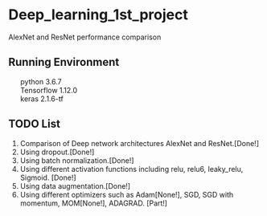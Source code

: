 # Deep_learning_1st_project
AlexNet and ResNet performance comparison

## Running Environment

<ul style="list-style: none;">
  
  <li>python 3.6.7</li>
  <li>Tensorflow 1.12.0</li>
  <li>keras 2.1.6-tf</li>

</ul>

## TODO List

<ol>
  
  <li>Comparison of Deep network architectures AlexNet and ResNet.[Done!]</li>
  <li>Using dropout.[Done!]</li>
  <li>Using batch normalization.[Done!]</li>
  <li>Using different activation functions including relu, relu6, leaky_relu, Sigmoid. [Done!] </li>
  <li>Using data augmentation.[Done!]</li>
  <li>Using different optimizers such as Adam[None!], SGD, SGD with momentum, MOM[None!], ADAGRAD. [Part!]</li>

</ol>
